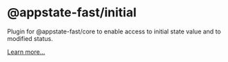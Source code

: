 # @appstate-fast/initial

Plugin for @appstate-fast/core to enable access to initial state value and to modified status.

[Learn more...](https://vue3.dev/docs/extensions-initial)
